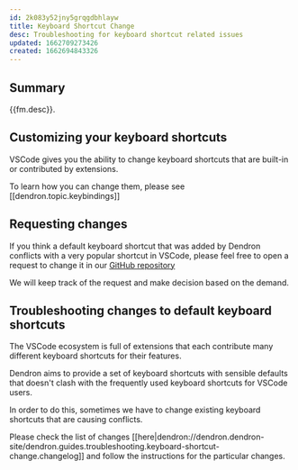 ```yaml
---
id: 2k083y52jny5grqgdbhlayw
title: Keyboard Shortcut Change
desc: Troubleshooting for keyboard shortcut related issues
updated: 1662709273426
created: 1662694843326
---
```


## Summary

{{fm.desc}}.

## Customizing your keyboard shortcuts

VSCode gives you the ability to change keyboard shortcuts that are built-in or contributed by extensions.

To learn how you can change them, please see [[dendron.topic.keybindings]]

## Requesting changes

If you think a default keyboard shortcut that was added by Dendron conflicts with a very popular shortcut in VSCode, please feel free to open a request to change it in our [GitHub repository](https://github.com/dendronhq/dendron/issues/new/choose)

We will keep track of the request and make decision based on the demand.

## Troubleshooting changes to default keyboard shortcuts

The VSCode ecosystem is full of extensions that each contribute many different keyboard shortcuts for their features.

Dendron aims to provide a set of keyboard shortcuts with sensible defaults that doesn't clash with the frequently used keyboard shortcuts for VSCode users.

In order to do this, sometimes we have to change existing keyboard shortcuts that are causing conflicts.

Please check the list of changes [[here|dendron://dendron.dendron-site/dendron.guides.troubleshooting.keyboard-shortcut-change.changelog]] and follow the instructions for the particular changes.
